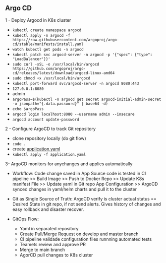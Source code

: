 ## Argo CD
1 - Deploy Argocd in K8s cluster
- `kubectl create namespace argocd`
- `kubectl apply -n argocd -f https://raw.githubusercontent.com/argoproj/argo-cd/stable/manifests/install.yaml`
- `watch kubectl get pods -n argocd`
- `kubectl patch svc argocd-server -n argocd -p '{"spec": {"type": "LoadBalancer"}}'`
- `sudo curl -sSL -o /usr/local/bin/argocd https://github.com/argoproj/argo-cd/releases/latest/download/argocd-linux-amd64`
- `sudo chmod +x /usr/local/bin/argocd`
- `kubectl port-forward svc/argocd-server -n argocd 8080:443`
- `127.0.0.1:8080`
- admin 
- `argoPass=$(kubectl -n argocd get secret argocd-initial-admin-secret -o jsonpath="{.data.password}" | base64 -d)`
- `echo $argoPass`
- `argocd login localhost:8080 --username admin --insecure`
- `argocd account update-password`

2 - Configure ArgoCD to track Git repository
- clone repository locally (do git flow)
- `code .`
- create [application.yaml](https://raw.githubusercontent.com/vsvale/kappa_k8s_config/master/application.yaml)
- `kubectl apply -f application.yaml`

3- ArgoCD monitors for anychanges and applies automatically

- Workflow: Code change saved in App Source code is tested in CI pipeline >> Build Image >> Push to Docker Repo >> Update K8s manifest File >> Update yaml in Git repo App Configuration >> ArgoCD synced changes in yaml/helm charts and pull it to the cluster

- Git as Single Source of Truth: ArgoCD verify is cluster actual status == Desired State in git repo, if not send alerts. Gives history of changes and easy rollback and disaster recover.

- GitOps Flow:
  - Yaml in separated repository
  - Create Pull/Merge Request on develop and master branch
  - CI pipeline validade configuration files runnning automated tests
  - Teamets review and approve PR
  - Merge to main branch
  - AgorCD pull changes to K8s cluster